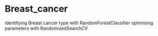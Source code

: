 # Breast_cancer
identifying Breast cancer type with RandomForestClassifier optimising parameters with RandomizedSearchCV
